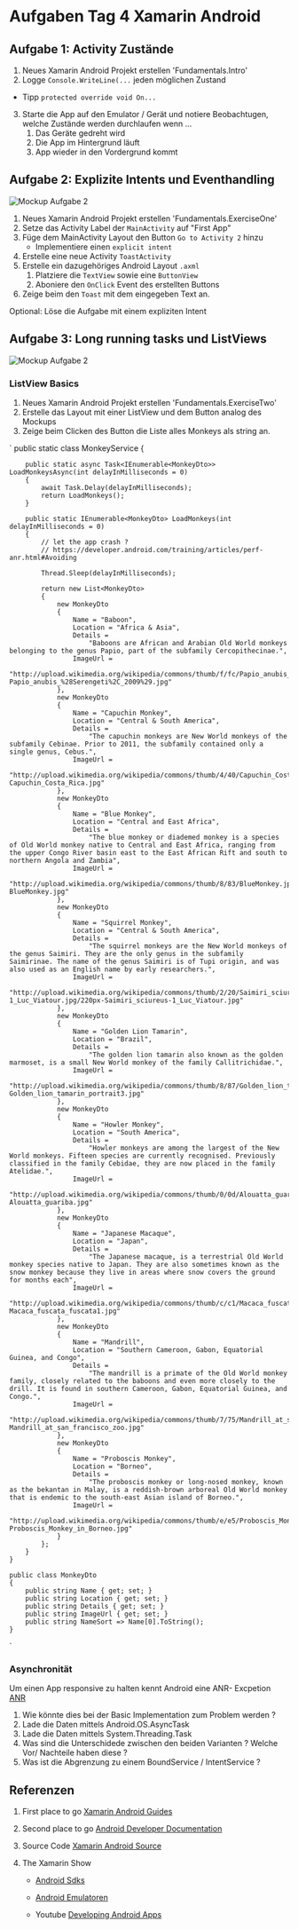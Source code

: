 # Aufgaben Tag 4 Xamarin Android

## Aufgabe 1: Activity Zustände
1. Neues Xamarin Android Projekt erstellen 'Fundamentals.Intro'
2. Logge `Console.WriteLine(...` jeden möglichen Zustand
- Tipp `protected override void On...`

3. Starte die App auf den Emulator / Gerät und notiere Beobachtugen, welche Zustände werden durchlaufen wenn ...
    1. Das Geräte gedreht wird 
    2. Die App im Hintergrund läuft
    3. App wieder in den Vordergrund kommt


## Aufgabe 2: Explizite Intents und Eventhandling

![Mockup Aufgabe 2](https://github.com/Zuehlke/fhnw-xamarin-workshop/blob/master/Day%204/Images/Mockup_Exercise_I.png?raw=true)

1. Neues Xamarin Android Projekt erstellen 'Fundamentals.ExerciseOne'
2. Setze das Activity Label der `MainActivity` auf "First App"
3. Füge dem MainActivity Layout den Button `Go to Activity 2` hinzu
    - Implementiere einen `explicit intent`
4. Erstelle eine neue Activity `ToastActivity`
5. Erstelle ein dazugehöriges Android Layout `.axml`
    1. Platziere die `TextView` sowie eine `ButtonView`
    2. Aboniere den `OnClick` Event des erstellten Buttons
6. Zeige beim den `Toast` mit dem eingegeben Text an.

Optional: Löse die Aufgabe mit einem expliziten Intent

## Aufgabe 3: Long running tasks und ListViews

![Mockup Aufgabe 2](https://github.com/Zuehlke/fhnw-xamarin-workshop/blob/master/Day%204/Images/Mockup_Exercise_II.png?raw=true)

### ListView Basics
1. Neues Xamarin Android Projekt erstellen 'Fundamentals.ExerciseTwo'
2. Erstelle das Layout mit einer ListView und dem Button analog des Mockups
3. Zeige beim Clicken des Button die Liste alles Monkeys als string an.

`
 public static class MonkeyService
    {

        public static async Task<IEnumerable<MonkeyDto>> LoadMonkeysAsync(int delayInMilliseconds = 0)
        {
            await Task.Delay(delayInMilliseconds);
            return LoadMonkeys();
        }

        public static IEnumerable<MonkeyDto> LoadMonkeys(int delayInMilliseconds = 0)
        {
            // let the app crash ?
            // https://developer.android.com/training/articles/perf-anr.html#Avoiding

            Thread.Sleep(delayInMilliseconds);

            return new List<MonkeyDto>
            {
                new MonkeyDto
                {
                    Name = "Baboon",
                    Location = "Africa & Asia",
                    Details =
                        "Baboons are African and Arabian Old World monkeys belonging to the genus Papio, part of the subfamily Cercopithecinae.",
                    ImageUrl =
                        "http://upload.wikimedia.org/wikipedia/commons/thumb/f/fc/Papio_anubis_%28Serengeti%2C_2009%29.jpg/200px-Papio_anubis_%28Serengeti%2C_2009%29.jpg"
                },
                new MonkeyDto
                {
                    Name = "Capuchin Monkey",
                    Location = "Central & South America",
                    Details =
                        "The capuchin monkeys are New World monkeys of the subfamily Cebinae. Prior to 2011, the subfamily contained only a single genus, Cebus.",
                    ImageUrl =
                        "http://upload.wikimedia.org/wikipedia/commons/thumb/4/40/Capuchin_Costa_Rica.jpg/200px-Capuchin_Costa_Rica.jpg"
                },
                new MonkeyDto
                {
                    Name = "Blue Monkey",
                    Location = "Central and East Africa",
                    Details =
                        "The blue monkey or diademed monkey is a species of Old World monkey native to Central and East Africa, ranging from the upper Congo River basin east to the East African Rift and south to northern Angola and Zambia",
                    ImageUrl =
                        "http://upload.wikimedia.org/wikipedia/commons/thumb/8/83/BlueMonkey.jpg/220px-BlueMonkey.jpg"
                },
                new MonkeyDto
                {
                    Name = "Squirrel Monkey",
                    Location = "Central & South America",
                    Details =
                        "The squirrel monkeys are the New World monkeys of the genus Saimiri. They are the only genus in the subfamily Saimirinae. The name of the genus Saimiri is of Tupi origin, and was also used as an English name by early researchers.",
                    ImageUrl =
                        "http://upload.wikimedia.org/wikipedia/commons/thumb/2/20/Saimiri_sciureus-1_Luc_Viatour.jpg/220px-Saimiri_sciureus-1_Luc_Viatour.jpg"
                },
                new MonkeyDto
                {
                    Name = "Golden Lion Tamarin",
                    Location = "Brazil",
                    Details =
                        "The golden lion tamarin also known as the golden marmoset, is a small New World monkey of the family Callitrichidae.",
                    ImageUrl =
                        "http://upload.wikimedia.org/wikipedia/commons/thumb/8/87/Golden_lion_tamarin_portrait3.jpg/220px-Golden_lion_tamarin_portrait3.jpg"
                },
                new MonkeyDto
                {
                    Name = "Howler Monkey",
                    Location = "South America",
                    Details =
                        "Howler monkeys are among the largest of the New World monkeys. Fifteen species are currently recognised. Previously classified in the family Cebidae, they are now placed in the family Atelidae.",
                    ImageUrl =
                        "http://upload.wikimedia.org/wikipedia/commons/thumb/0/0d/Alouatta_guariba.jpg/200px-Alouatta_guariba.jpg"
                },
                new MonkeyDto
                {
                    Name = "Japanese Macaque",
                    Location = "Japan",
                    Details =
                        "The Japanese macaque, is a terrestrial Old World monkey species native to Japan. They are also sometimes known as the snow monkey because they live in areas where snow covers the ground for months each",
                    ImageUrl =
                        "http://upload.wikimedia.org/wikipedia/commons/thumb/c/c1/Macaca_fuscata_fuscata1.jpg/220px-Macaca_fuscata_fuscata1.jpg"
                },
                new MonkeyDto
                {
                    Name = "Mandrill",
                    Location = "Southern Cameroon, Gabon, Equatorial Guinea, and Congo",
                    Details =
                        "The mandrill is a primate of the Old World monkey family, closely related to the baboons and even more closely to the drill. It is found in southern Cameroon, Gabon, Equatorial Guinea, and Congo.",
                    ImageUrl =
                        "http://upload.wikimedia.org/wikipedia/commons/thumb/7/75/Mandrill_at_san_francisco_zoo.jpg/220px-Mandrill_at_san_francisco_zoo.jpg"
                },
                new MonkeyDto
                {
                    Name = "Proboscis Monkey",
                    Location = "Borneo",
                    Details =
                        "The proboscis monkey or long-nosed monkey, known as the bekantan in Malay, is a reddish-brown arboreal Old World monkey that is endemic to the south-east Asian island of Borneo.",
                    ImageUrl =
                        "http://upload.wikimedia.org/wikipedia/commons/thumb/e/e5/Proboscis_Monkey_in_Borneo.jpg/250px-Proboscis_Monkey_in_Borneo.jpg"
                }
            };
        }
    }

    public class MonkeyDto
    {
        public string Name { get; set; }
        public string Location { get; set; }
        public string Details { get; set; }
        public string ImageUrl { get; set; }
        public string NameSort => Name[0].ToString();
    }
` 

### Asynchronität

Um einen App responsive zu halten kennt Android eine ANR- Excpetion [ANR](https://developer.android.com/training/articles/perf-anr.html#Avoiding) 
1. Wie könnte dies bei der Basic Implementation zum Problem werden ?
2. Lade die Daten mittels Android.OS.AsyncTask
3. Lade die Daten mittels System.Threading.Task
4. Was sind die Unterschidede zwischen den beiden Varianten ? Welche Vor/ Nachteile haben diese ? 
5. Was ist die Abgrenzung zu einem BoundService / IntentService ?


## Referenzen 
1. First place to go [ Xamarin Android Guides](https://developer.xamarin.com/guides/android/)

2. Second place to go [Android Developer Documentation](https://developer.android.com/guide/index.html)

3. Source Code [Xamarin Android Source](https://github.com/xamarin/xamarin-android)

4. The Xamarin Show
    - [Android Sdks](https://channel9.msdn.com/Shows/XamarinShow/Snack-Pack-6-Managing-Android-SDKs)

    - [Android Emulatoren](https://channel9.msdn.com/Shows/XamarinShow/Snack-Pack-1-Android-Emulators)

    - Youtube [Developing Android Apps](https://www.youtube.com/playlist?list=PLAwxTw4SYaPnMwH5-FNkErnnq_aSy706S)
